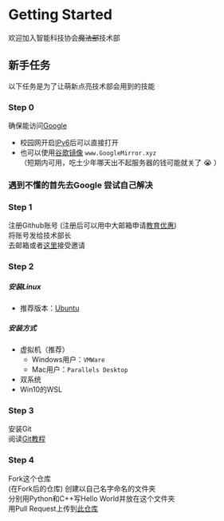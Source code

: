 # Getting Started
欢迎加入智能科技协会~~魔法部~~技术部

## 新手任务
以下任务是为了让萌新点亮技术部会用到的技能

### Step 0
确保能访问[Google](www.google.com)  
- 校园网开启[IPv6](https://mp.weixin.qq.com/s?__biz=MjM5MzE5MjE0MQ==&mid=2456834537&idx=2&sn=3c715c071167e1a8d5413280cee54a84&chksm=b11e304b8669b95d17be17ddb226ef373643f338da746e0175c2dcf9e1a49b9913789e3fe1be&mpshare=1&scene=1&srcid=1003gf8yQqAEBqlFNoMj6r5C#rd)后可以直接打开  
- 也可以使用[谷歌镜像](www.googlemirror.xyz)
`www.GoogleMirror.xyz`  
（短期内可用，吃土少年哪天出不起服务器的钱可能就关了 :sob: ）

### 遇到不懂的首先去Google 尝试自己解决 

### Step 1
注册Github账号 (注册后可以用中大邮箱申请[教育优惠](https://education.github.com/))  
将账号发给技术部长  
去邮箱或者[这里](https://github.com/SYSUAIT)接受邀请

### Step 2
##### 安装Linux  
- 推荐版本：[Ubuntu](https://www.ubuntu.com/download/desktop)  
##### 安装方式  
- 虚拟机（推荐）  
    + Windows用户：`VMWare`
    + Mac用户：`Parallels Desktop`  
- 双系统
- Win10的WSL

### Step 3
安装Git  
阅读[Git教程](https://www.liaoxuefeng.com/wiki/0013739516305929606dd18361248578c67b8067c8c017b000)  

### Step 4
Fork这个仓库  
(在Fork后的仓库) 创建以自己名字命名的文件夹  
分别用Python和C++写Hello World并放在这个文件夹  
用Pull Request上传到[此仓库](https://github.com/SYSUAIT/GettingStarted)  

